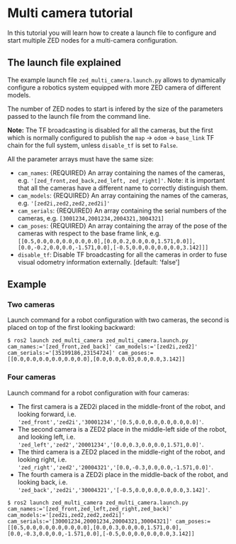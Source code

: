# Multi camera tutorial

In this tutorial you will learn how to create a launch file to configure and start multiple ZED nodes 
for a multi-camera configuration.

## The launch file explained

The example launch file `zed_multi_camera.launch.py` allows to dynamically configure a robotics system equipped with more ZED camera of different models.

The number of ZED nodes to start is infered by the size of the parameters passed to the launch file from the command line. 

**Note:** The TF broadcasting is disabled for all the cameras, but the first which is normally configured to publish the `map` -> `odom` -> `base_link` TF chain for the full system, unless `disable_tf` is set to `False`.

All the parameter arrays must have the same size:

* `cam_names`: {REQUIRED} An array containing the names of the cameras, e.g. `'[zed_front,zed_back,zed_left, zed_right]'`. Note: it is important that all the cameras have a different name to correctly distinguish them.
* `cam_models`: {REQUIRED} An array containing the names of the cameras, e.g. `'[zed2i,zed2,zed2,zed2i]'`
* `cam_serials`: {REQUIRED} An array containing the serial numbers of the cameras, e.g. `[3001234,2001234,2004321,3004321]`
* `cam_poses`: {REQUIRED} An array containing the array of the pose of the cameras with respect to the base frame link, e.g. `[[0.5,0.0,0.0,0.0,0.0,0.0],[0.0,0.2,0.0,0.0,1.571,0.0]],[0.0,-0.2,0.0,0.0,-1.571,0.0],[-0.5,0.0,0.0,0.0,0.0,3.142]]]`
* `disable_tf`: Disable TF broadcasting for all the cameras in order to fuse visual odometry information externally. [default: 'false']

## Example

### Two cameras

Launch command for a robot configuration with two cameras, the second is placed on top of the first looking backward:

    $ ros2 launch zed_multi_camera zed_multi_camera.launch.py cam_names:='[zed_front,zed_back]' cam_models:='[zed2i,zed2]' cam_serials:='[35199186,23154724]' cam_poses:=[[0.0,0.0,0.0,0.0,0.0,0.0],[0.0,0.0,0.03,0.0,0.0,3.142]]

### Four cameras

Launch command for a robot configuration with four cameras:

* The first camera is a ZED2i placed in the middle-front of the robot, and looking forward, i.e. `'zed_front','zed2i','30001234','[0.5,0.0,0.0,0.0,0.0,0.0]'`.
* The second camera is a ZED2 place in the middle-left side of the robot, and looking left, i.e. `'zed_left','zed2','20001234','[0.0,0.3,0.0,0.0,1.571,0.0]'`.
* The third camera is a ZED2 placed in the middle-right of the robot, and looking right, i.e. `'zed_right','zed2','20004321','[0.0,-0.3,0.0,0.0,-1.571,0.0]'`.
* The fourth camera is a ZED2i place in the middle-back of the robot, and looking back, i.e. `'zed_back','zed2i','30004321','[-0.5,0.0,0.0,0.0,0.0,3.142]'`.


```
$ ros2 launch zed_multi_camera zed_multi_camera.launch.py cam_names:='[zed_front,zed_left,zed_right,zed_back]' cam_models:='[zed2i,zed2,zed2,zed2i]' cam_serials:='[30001234,20001234,20004321,30004321]' cam_poses:=[[0.5,0.0,0.0,0.0,0.0,0.0],[0.0,0.3,0.0,0.0,1.571,0.0],[0.0,-0.3,0.0,0.0,-1.571,0.0],[-0.5,0.0,0.0,0.0,0.0,3.142]]
```




